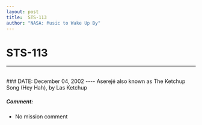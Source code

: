 ```yaml
---
layout: post
title:  STS-113
author: "NASA: Music to Wake Up By"
---
```


# STS-113
----
<br/>
### DATE: December 04, 2002
----
Aserejé also known as The Ketchup Song (Hey Hah), by Las Ketchup

##### Comment:
* No mission comment
